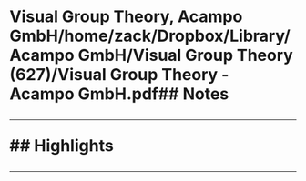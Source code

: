 # Visual Group Theory, Acampo GmbH/home/zack/Dropbox/Library/Acampo GmbH/Visual Group Theory (627)/Visual Group Theory - Acampo GmbH.pdf## Notes<hr>## Highlights<hr>